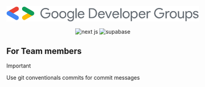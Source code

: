 
![gdg](gdg.svg)

<div align="center">
  <img src="https://img.shields.io/badge/-Next_JS-black?style=for-the-badge&logoColor=white&logo=nextdotjs&color=000000" alt="next js" />
  <img src="https://img.shields.io/badge/supabase-000000?style=for-the-badge&logo=supabase&logoColor=#3dc48f " alt="supabase"/>
</div>

## For Team members

> [!IMPORTANT]
> Use git conventionals commits for commit messages
